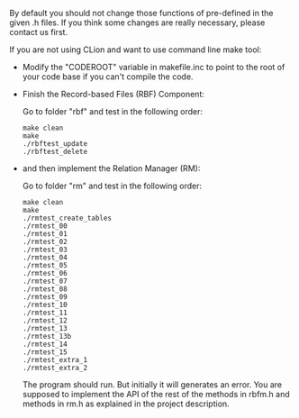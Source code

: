 By default you should not change those functions of pre-defined in the given .h files.
If you think some changes are really necessary, please contact us first.

If you are not using CLion and want to use command line make tool:

 - Modify the "CODEROOT" variable in makefile.inc to point to the root
  of your code base if you can't compile the code.
 
 - Finish the Record-based Files (RBF) Component:
   
   Go to folder "rbf" and test in the following order:
   ```
   make clean
   make
   ./rbftest_update
   ./rbftest_delete
   ```
  
 - and then implement the Relation Manager (RM):

   Go to folder "rm" and test in the following order:

   ```
   make clean
   make      
   ./rmtest_create_tables
   ./rmtest_00   
   ./rmtest_01  
   ./rmtest_02
   ./rmtest_03
   ./rmtest_04
   ./rmtest_05
   ./rmtest_06
   ./rmtest_07
   ./rmtest_08
   ./rmtest_09
   ./rmtest_10
   ./rmtest_11
   ./rmtest_12
   ./rmtest_13
   ./rmtest_13b
   ./rmtest_14
   ./rmtest_15
   ./rmtest_extra_1
   ./rmtest_extra_2
   
   ```

   The program should run. But initially it will generates an error. You are supposed to
   implement the API of the rest of the methods in rbfm.h and methods in rm.h as explained 
   in the project description.